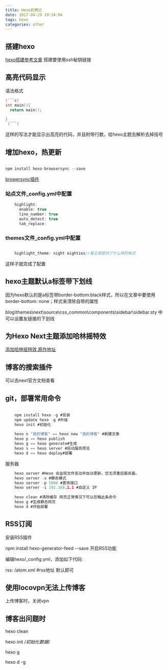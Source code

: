 ```yaml
---
title: Hexo折腾记
date: 2017-04-29 19:34:04
tags: hexo
categories: other
---
```

 <div><!--more--></div>

## 搭建hexo
<a href="https://xuanwo.org/2015/03/26/hexo-intor/">hexo搭建参考文章</a>
搭建要使用ssh秘钥链接
## 高亮代码显示
语法格式
``` c
(```c)
int main(){
  return main();

}
 (```)
```

这样的写法才能显示出高亮的代码，并且附带行数，给hexo主题去解析去掉括号


## 增加hexo，热更新

```javascript

npm install hexo-browsersync --save

```
[browersync插件](https://github.com/hexojs/hexo-browsersync)


### 站点文件_config.yml中配置 

``` javascript
	highlight:
	  enable: true
	  line_number: true
	  auto_detect: true
	  tab_replace:

```

### themes文件_config.yml中配置 

``` javascript

	highlight_theme: night eighties//看主题提供了什么样的格式

```
这样子就完成了配置

## hexo主题默认a标签带下划线 ##

因为hexo默认的是a标签带border-bottom:black样式，所以在文章中要使用border-bottom: none；样式来清除自带的属性

blog\themes\next\source\css\_common\components\sidebar\sidebar.sty
中可以设置友链接的下划线

## 为Hexo Next主题添加哈林摇特效 ##

<a href="http://www.iamlj.com/2016/08/add-special-effect-harlem-shake-for-hexo/">添加哈林摇特效,原作地址</a>

## 博客的搜索插件 ##

可以去next官方文档查看

## git，部署常用命令 ##

```c
	
	npm install hexo -g #安装  
	npm update hexo -g #升级  
	hexo init #初始化
	
	hexo n "我的博客" == hexo new "我的博客" #新建文章
	hexo p == hexo publish
	hexo g == hexo generate#生成
	hexo s == hexo server #启动服务预览
	hexo d == hexo deploy#部署

````

服务器
```c
	hexo server #Hexo 会监视文件变动并自动更新，您无须重启服务器。
	hexo server -s #静态模式
	hexo server -p 5000 #更改端口
	hexo server -i 192.168.1.1 #自定义 IP
	
	hexo clean #清除缓存 网页正常情况下可以忽略此条命令
	hexo g #生成静态网页
	hexo d #开始部署
```
## RSS订阅 ##

安装RSS插件

npm install hexo-generator-feed --save
开启RSS功能

编辑hexo/_config.yml，添加如下代码:

rss: /atom.xml #rss地址  默认即可

## 使用locovpn无法上传博客

上传博客时，关闭vpn

## 博客出问题时

hexo clean 

hexo init /*初始化数据*/

hexo g

hexo d -g




